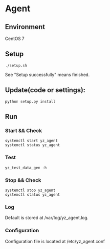 # Agent

## Environment
CentOS 7

## Setup
```shell
./setup.sh
```
See "Setup successfully" means finished.

## Update(code or settings):
```shell
python setup.py install
```

## Run

### Start && Check
```shell
systemctl start yz_agent
systemctl status yz_agent
```

### Test
```shell
yz_test_data_gen -h
```

### Stop && Check
```shell
systemctl stop yz_agent
systemctl status yz_agent
```

### Log
Default is stored at /var/log/yz_agent.log.

### Configuration
Configuration file is located at /etc/yz_agent.conf

